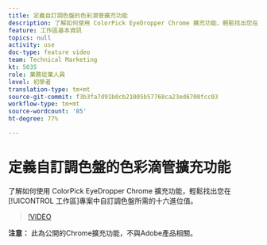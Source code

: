 ```yaml
---
title: 定義自訂調色盤的色彩滴管擴充功能
description: 了解如何使用 ColorPick EyeDropper Chrome 擴充功能，輕鬆找出您在工作區專案中自訂調色盤所需的十六進位值。
feature: 工作區基本資訊
topics: null
activity: use
doc-type: feature video
team: Technical Marketing
kt: 5035
role: 業務從業人員
level: 初學者
translation-type: tm+mt
source-git-commit: f3b3fa7d91b0cb21005b57768ca23ed6700fcc03
workflow-type: tm+mt
source-wordcount: '85'
ht-degree: 77%

---
```



# 定義自訂調色盤的色彩滴管擴充功能

了解如何使用 ColorPick EyeDropper Chrome 擴充功能，輕鬆找出您在[!UICONTROL 工作區]專案中自訂調色盤所需的十六進位值。

>[!VIDEO](https://video.tv.adobe.com/v/33775/?quality=12)

**注意：** 此為公開的Chrome擴充功能，不與Adobe產品相關。
